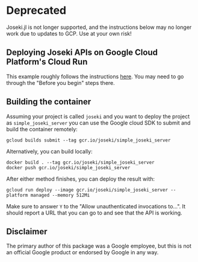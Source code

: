 # Deprecated

Joseki.jl is not longer supported, and the instructions below may no longer work due to updates to
GCP.  Use at your own risk!

## Deploying Joseki APIs on Google Cloud Platform's Cloud Run

This example roughly follows the instructions 
[here](https://cloud.google.com/run/docs/quickstarts/build-and-deploy).  You may need to go through
the "Before you begin" steps there.

## Building the container

Assuming your project is called `joseki` and you want to deploy the project as
`simple_joseki_server` you can use the Google cloud SDK to submit and build the container remotely:  

```shell
gcloud builds submit --tag gcr.io/joseki/simple_joseki_server
```

Alternatively, you can build locally:

```shell
docker build . --tag gcr.io/joseki/simple_joseki_server
docker push gcr.io/joseki/simple_joseki_server
```

After either method finishes, you can deploy the result with:

```shell
gcloud run deploy --image gcr.io/joseki/simple_joseki_server --platform managed --memory 512Mi
```

Make sure to answer `Y` to the "Allow unauthenticated invocations to...".  It should report a URL
that you can go to and see that the API is working.  

## Disclaimer

The primary author of this package was a Google employee, but this is not an official Google product
or endorsed by Google in any way.  